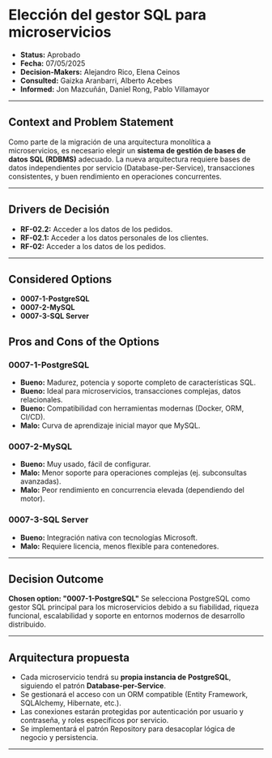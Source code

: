 # Elección del gestor SQL para microservicios

* **Status:** Aprobado  
* **Fecha:** 07/05/2025  
* **Decision-Makers:** Alejandro Rico, Elena Ceinos  
* **Consulted:** Gaizka Aranbarri, Alberto Acebes  
* **Informed:** Jon Mazcuñán, Daniel Rong, Pablo Villamayor  

---

## Context and Problem Statement

Como parte de la migración de una arquitectura monolítica a microservicios, es necesario elegir un **sistema de gestión de bases de datos SQL (RDBMS)** adecuado. La nueva arquitectura requiere bases de datos independientes por servicio (Database-per-Service), transacciones consistentes, y buen rendimiento en operaciones concurrentes.

---

## Drivers de Decisión

- **RF-02.2:**  Acceder a los datos de los pedidos.
- **RF-02.1:** Acceder a los datos personales de los clientes.
- **RF-02:** Acceder a los datos de los pedidos.

---

## Considered Options
* **0007-1-PostgreSQL**
* **0007-2-MySQL**
* **0007-3-SQL Server**


## Pros and Cons of the Options

### 0007-1-PostgreSQL
- **Bueno:** Madurez, potencia y soporte completo de características SQL.
- **Bueno:** Ideal para microservicios, transacciones complejas, datos relacionales.
- **Bueno:** Compatibilidad con herramientas modernas (Docker, ORM, CI/CD).
- **Malo:** Curva de aprendizaje inicial mayor que MySQL.

### 0007-2-MySQL
- **Bueno:** Muy usado, fácil de configurar.
- **Malo:** Menor soporte para operaciones complejas (ej. subconsultas avanzadas).
- **Malo:** Peor rendimiento en concurrencia elevada (dependiendo del motor).

### 0007-3-SQL Server
- **Bueno:** Integración nativa con tecnologías Microsoft.
- **Malo:** Requiere licencia, menos flexible para contenedores.

---

## Decision Outcome

**Chosen option: "0007-1-PostgreSQL"**
Se selecciona PostgreSQL como gestor SQL principal para los microservicios debido a su fiabilidad, riqueza funcional, escalabilidad y soporte en entornos modernos de desarrollo distribuido.

---

## Arquitectura propuesta

- Cada microservicio tendrá su **propia instancia de PostgreSQL**, siguiendo el patrón **Database-per-Service**.
- Se gestionará el acceso con un ORM compatible (Entity Framework, SQLAlchemy, Hibernate, etc.).
- Las conexiones estarán protegidas por autenticación por usuario y contraseña, y roles específicos por servicio.
- Se implementará el patrón Repository para desacoplar lógica de negocio y persistencia.

---
